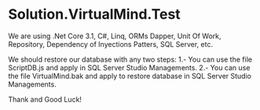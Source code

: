 # Solution.VirtualMind.Test
We are using .Net Core 3.1, C#, Linq, ORMs Dapper, Unit Of Work, Repository, Dependency of Inyections Patters, SQL Server, etc.

We should restore our database with any two steps:
1.- You can use the file ScriptDB.js and apply in SQL Server Studio Managements.
2.- You can use the file VirtualMind.bak and apply to restore database in SQL Server Studio Managements.

Thank and Good Luck!
